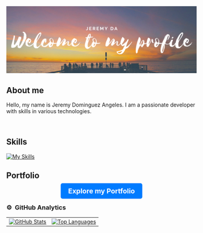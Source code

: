 <div align="center">
  <img src="/GitHudPROFILE.png" alt="Profile Picture">
</div>

## About me

<p>
  Hello, my name is Jeremy Dominguez Angeles. I am a passionate developer with skills in various technologies.
</p>

<br>

## Skills

[![My Skills](https://skillicons.dev/icons?i=mysql,css,html,python,react,js,typescript)](https://skillicons.dev)

## Portfolio

<div align="center">
  <p><a href="https://jeremyda173.github.io/Portfolio/" target="_bck" style="background-color: #007bff; color: #fff; padding: 10px 20px; border-radius: 5px; text-decoration: none; font-weight: bold; font-size: 18px;">Explore my Portfolio</p></a>
</div>

### ⚙️ &nbsp;GitHub Analytics

<table align="center">
  <tr>
    <td>
      <a href="https://github.com/JuniorAngeles">
        <img height="190em" src="https://github-readme-stats-eight-theta.vercel.app/api?username=JuniorAngeles&show_icons=true&theme=algolia&include_all_commits=true&count_private=true" alt="GitHub Stats"/>
      </a>
    </td>
    <td>
      <a href="https://github.com/JuniorAngeles">
        <img height="190em" src="https://github-readme-stats-eight-theta.vercel.app/api/top-langs/?username=JuniorAngeles&layout=compact&langs_count=8&theme=algolia" alt="Top Languages"/>
      </a>
    </td>
  </tr>
</table>
